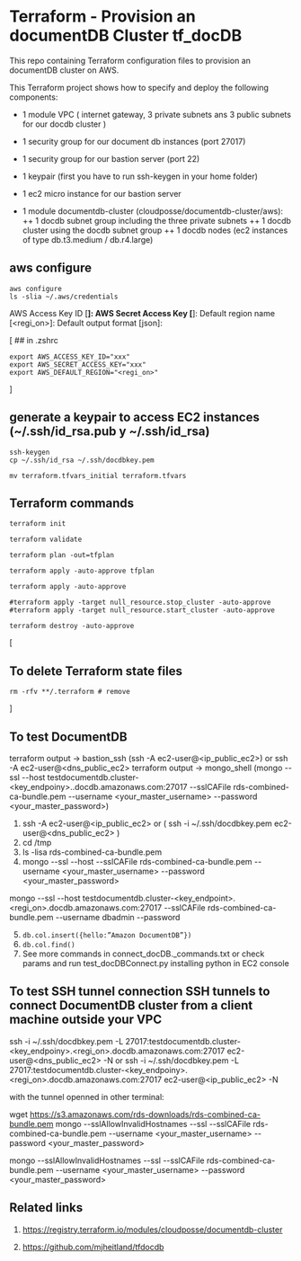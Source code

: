 # Terraform - Provision an documentDB Cluster tf_docDB

This repo containing Terraform configuration files to provision an documentDB cluster on AWS.

This Terraform project shows how to specify and deploy the following components:
+ 1 module VPC ( internet gateway, 3 private subnets ans 3 public subnets for our docdb cluster )
+ 1 security group for our document db instances (port 27017)
+ 1 security group for our bastion server (port 22)


+ 1 keypair (first you have to run ssh-keygen in your home folder)
+ 1 ec2 micro instance for our bastion server

+ 1 module documentdb-cluster (cloudposse/documentdb-cluster/aws):
++ 1 docdb subnet group including the three private subnets 
++ 1 docdb cluster using the docdb subnet group
++ 1 docdb nodes (ec2 instances of type db.t3.medium / db.r4.large)

## aws configure
    aws configure
    ls -slia ~/.aws/credentials

AWS Access Key ID [****************<lastkeys>]: 
AWS Secret Access Key [****************<lastkeys>]: 
Default region name [<regi_on>]: 
Default output format [json]: 
 
[
    ## in .zshrc

    export AWS_ACCESS_KEY_ID="xxx"
    export AWS_SECRET_ACCESS_KEY="xxx"
    export AWS_DEFAULT_REGION="<regi_on>"
]
    
## generate a keypair to access EC2 instances (~/.ssh/id_rsa.pub y ~/.ssh/id_rsa)

    ssh-keygen
    cp ~/.ssh/id_rsa ~/.ssh/docdbkey.pem

    mv terraform.tfvars_initial terraform.tfvars

## Terraform commands
    
    terraform init
    
    terraform validate
    
    terraform plan -out=tfplan
    
    terraform apply -auto-approve tfplan
    
    terraform apply -auto-approve

    #terraform apply -target null_resource.stop_cluster -auto-approve
    #terraform apply -target null_resource.start_cluster -auto-approve
    
    terraform destroy -auto-approve

[
## To delete Terraform state files
    rm -rfv **/.terraform # remove 
]
    
## To test DocumentDB
terraform output -> bastion_ssh (ssh -A ec2-user@<ip_public_ec2>) or ssh -A ec2-user@<dns_public_ec2> 
terraform output -> mongo_shell (mongo --ssl --host testdocumentdb.cluster-<key_endpoiny>.<region>.docdb.amazonaws.com:27017 --sslCAFile rds-combined-ca-bundle.pem --username <your_master_username> --password <your_master_password>)

1.  ssh -A ec2-user@<ip_public_ec2> or ( ssh -i ~/.ssh/docdbkey.pem ec2-user@<dns_public_ec2> )
2.  cd /tmp
3.  ls -lisa rds-combined-ca-bundle.pem
4.  mongo 
          --ssl 
          --host <docdb cluster endpoint>
          --sslCAFile rds-combined-ca-bundle.pem
          --username <your_master_username>
          --password <your_master_password>
 
mongo --ssl --host testdocumentdb.cluster-<key_endpoint>.<regi_on>.docdb.amazonaws.com:27017 --sslCAFile rds-combined-ca-bundle.pem --username dbadmin --password <yourMasterPassword>
  
5.  `db.col.insert({hello:”Amazon DocumentDB”})`
6.  `db.col.find()`
7.   See more commands in connect_docDB._commands.txt or check params and run test_docDBConnect.py installing python in EC2 console

## To test SSH tunnel connection  SSH tunnels to connect DocumentDB cluster from a client machine outside your VPC

ssh -i ~/.ssh/docdbkey.pem -L 27017:testdocumentdb.cluster-<key_endpoiny>.<regi_on>.docdb.amazonaws.com:27017 ec2-user@<dns_public_ec2> -N
or
ssh -i ~/.ssh/docdbkey.pem -L 27017:testdocumentdb.cluster-<key_endpoiny>.<regi_on>.docdb.amazonaws.com:27017 ec2-user@<ip_public_ec2> -N

with the tunnel openned in other terminal:
    
wget https://s3.amazonaws.com/rds-downloads/rds-combined-ca-bundle.pem
mongo --sslAllowInvalidHostnames --ssl --sslCAFile rds-combined-ca-bundle.pem --username <your_master_username> --password <your_master_password>
 
mongo --sslAllowInvalidHostnames --ssl --sslCAFile rds-combined-ca-bundle.pem --username <your_master_username> --password <your_master_password>

    
## Related links    

1. https://registry.terraform.io/modules/cloudposse/documentdb-cluster

2. https://github.com/mjheitland/tfdocdb
